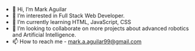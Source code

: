 - 👋 Hi, I’m Mark Aguilar
- 👀 I’m interested in Full Stack Web Developer.
- 🌱 I’m currently learning HTML, JavaScript, CSS
- 💞️ I’m looking to collaborate on more projects about advanced robotics and Artificial Intelligence. 
- 📫 How to reach me - mark.a.aguilar99@gmail.com

<!---
xxmark10xx/xxmark10xx is a ✨ special ✨ repository because its `README.md` (this file) appears on your GitHub profile.
You can click the Preview link to take a look at your changes.
--->
